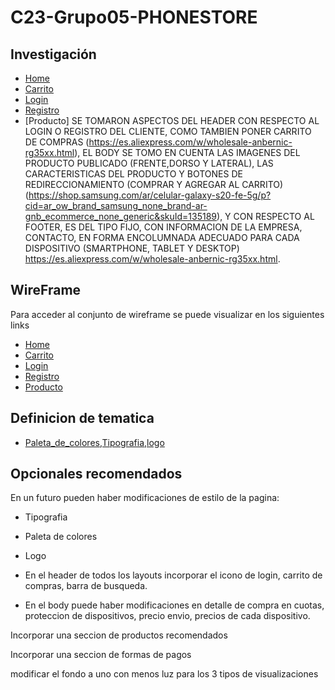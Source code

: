 # C23-Grupo05-PHONESTORE

## Investigación
* [Home](https://ferbi.com.ar/)
* [Carrito](https://www.fravega.com/checkout/#/cart)
* [Login](https://shop.samsung.com/ar/login?returnUrl=%2Far%2Faccount)
* [Registro](https://blog.hubspot.es/marketing/ejemplos-formularios)
* [Producto] SE TOMARON ASPECTOS DEL HEADER CON RESPECTO AL LOGIN O REGISTRO DEL CLIENTE, COMO TAMBIEN PONER CARRITO DE COMPRAS (https://es.aliexpress.com/w/wholesale-anbernic-rg35xx.html), EL BODY SE TOMO EN CUENTA LAS IMAGENES DEL PRODUCTO PUBLICADO (FRENTE,DORSO Y LATERAL), LAS CARACTERISTICAS DEL PRODUCTO Y BOTONES DE REDIRECCIONAMIENTO (COMPRAR Y AGREGAR AL CARRITO) (https://shop.samsung.com/ar/celular-galaxy-s20-fe-5g/p?cid=ar_ow_brand_samsung_none_brand-ar-gnb_ecommerce_none_generic&skuId=135189), Y CON RESPECTO AL FOOTER, ES DEL TIPO FIJO, CON INFORMACION DE LA EMPRESA, CONTACTO, EN FORMA ENCOLUMNADA ADECUADO PARA CADA DISPOSITIVO (SMARTPHONE, TABLET Y DESKTOP) https://es.aliexpress.com/w/wholesale-anbernic-rg35xx.html.

## WireFrame

Para acceder al conjunto de wireframe se puede visualizar en los siguientes links

* [Home](https://www.figma.com/file/2IRtHUWW107dHuPSA2daLO/Untitled?type=design&node-id=0%3A1&mode=design&t=r1abjbgxQwL22UCM-1)
* [Carrito](Colocar-Link)
* [Login](https://www.figma.com/file/RVAedxhAeFxGYHqSNwf2es/Login-Responsive?type=design&node-id=0%3A1&mode=design&t=dFDcMa3FtXDmQ9nG-1)
* [Registro](https://www.figma.com/file/mthN1mJAkOWA5w4VKPc1TK/Formulario-de-Registro?type=design&mode=design)
* [Producto](https://www.figma.com/file/b8PAtbheEVaKMwQJ2Pcegn/detalledeproducto?type=design&node-id=0-1&mode=design&t=4C9fUn9I86Mg8DkN-0)

## Definicion de tematica

* [Paleta_de_colores,Tipografia,logo](https://www.figma.com/file/RVAedxhAeFxGYHqSNwf2es/Login-Responsive?type=design&node-id=0%3A1&mode=design&t=dFDcMa3FtXDmQ9nG-1)

## Opcionales recomendados
En un futuro pueden haber modificaciones de estilo de la pagina:

* Tipografia

* Paleta de colores

* Logo

* En el header de todos los layouts incorporar el icono de login, carrito de compras, barra de busqueda.

* En el body puede haber modificaciones en detalle de compra en cuotas, proteccion de dispositivos, precio envio, precios de cada dispositivo.


Incorporar una seccion de productos recomendados

Incorporar una seccion de formas de pagos 

modificar el fondo a uno con menos luz para los 3 tipos de visualizaciones 
